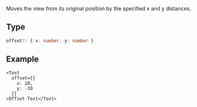 Moves the view from its original position by the specified x and y distances.

## Type

```ts
offset?: { x: number, y: number }
```

## Example

```tsx
<Text 
  offset={{
    x: 10,
    y: -20
  }}
>Offset Text</Text>
```